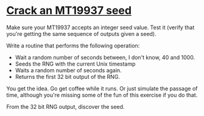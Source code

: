 # [Crack an MT19937 seed](http://cryptopals.com/sets/3/challenges/22/)
Make sure your MT19937 accepts an integer seed value. Test it (verify that you're getting the same sequence of outputs given a seed).

Write a routine that performs the following operation:

* Wait a random number of seconds between, I don't know, 40 and 1000.
* Seeds the RNG with the current Unix timestamp
* Waits a random number of seconds again.
* Returns the first 32 bit output of the RNG.

You get the idea. Go get coffee while it runs. Or just simulate the passage of time, although you're missing some of the fun of this exercise if you do that.

From the 32 bit RNG output, discover the seed.